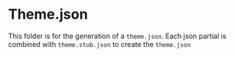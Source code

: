 # Theme.json

This folder is for the generation of a `theme.json`.
Each json partial is combined with `theme.stub.json` to create the `theme.json`
